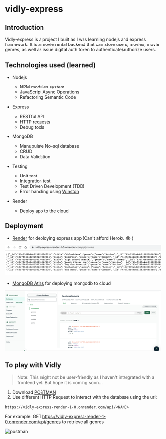 # vidly-express

## Introduction 

Vidly-express is a project I built as I was learning nodejs and express framework. It is a movie rental backend that can store users, movies, movie genres, as well as issue digital auth token to authenticate/authorize users. 

## Technologies used (learned)

- Nodejs 
    - NPM modules system 
    - JavaScript Async Operations 
    - Refactoring Semantic Code 
- Express 
    - RESTful API   
    - HTTP requests 
    - Debug tools
- MongoDB 
    - Manupulate No-sql database 
    - CRUD 
    - Data Validation 
- Testing 
    - Unit test 
    - Integration test 
    - Test Driven Development (TDD)
    - Error handling using [Winston](https://www.npmjs.com/package/winston)

- Render 
    - Deploy app to the cloud 

## Deployment 

- <a href="https://render.com/" target="__blank">Render</a> for deploying express app (Can't afford Heroku :sob: )

<img src="/assets/api-test.png" alt="render">

- <a href="https://www.mongodb.com/atlas/database" target="__blank">MongoDB Atlas</a> for deploying mongodb to cloud 

<img src="/assets/mongo-atlas.png" alt="mongo-atlas">

## To play with Vidly

> Note: This might not be user-friendly as I haven't intergrated with a frontend yet. But hope it is coming soon... 

1. Download [POSTMAN](https://www.postman.com/)
2. Use different HTTP Request to interact with the database using the url: 

`https://vidly-express-render-1-0.onrender.com/api/<NAME>`


For example: 
GET https://vidly-express-render-1-0.onrender.com/api/genres to retrieve all genres 

![postman](/assets/postman)

